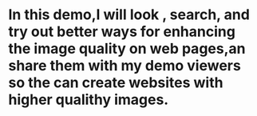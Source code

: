 # In this demo,I will look , search, and try out better ways for enhancing the image quality on web pages,an share them with my demo viewers so the can create websites with higher qualithy images.
